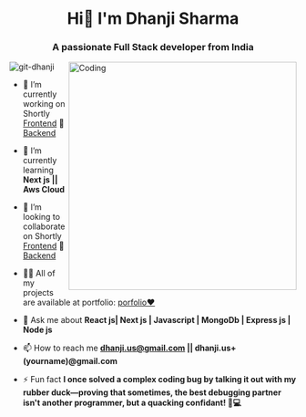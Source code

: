<h1 align="center">Hi👋 I'm Dhanji Sharma </h1>
<h3 align="center">A passionate Full Stack developer from India </h3>
<img align="right" alt="Coding" width="400" src="https://media.tenor.com/rePDfDWO3XoAAAAd/hacking.gif">
<p align="left"> <img src="https://komarev.com/ghpvc/?username=git-dhanji&label=Profile%20views&color=0e75b6&style=flat" alt="git-dhanji" /> </p>

- 🔭 I’m currently working on Shortly [Frontend](https://github.com/git-dhanji/urlshortner_frontend) 🔭 [Backend](https://github.com/git-dhanji/urlshortner_backend)
- 🌱 I’m currently learning **Next js || Aws Cloud**

- 👯 I’m looking to collaborate on  Shortly [Frontend](https://github.com/git-dhanji/urlshortner_frontend) 🔭 [Backend](https://github.com/git-dhanji/urlshortner_backend)

- 👨‍💻 All of my projects are available at portfolio: [porfolio❤️](webdhan.vercel.app)

- 💬 Ask me about **React js| Next js | Javascript | MongoDb | Express js | Node js**

- 📫 How to reach me **dhanji.us@gmail.com || dhanji.us+(yourname)@gmail.com**

- ⚡ Fun fact **I once solved a complex coding bug by talking it out with my rubber duck—proving that sometimes, the best debugging partner isn't another programmer, but a quacking confidant! 🦆💻**
